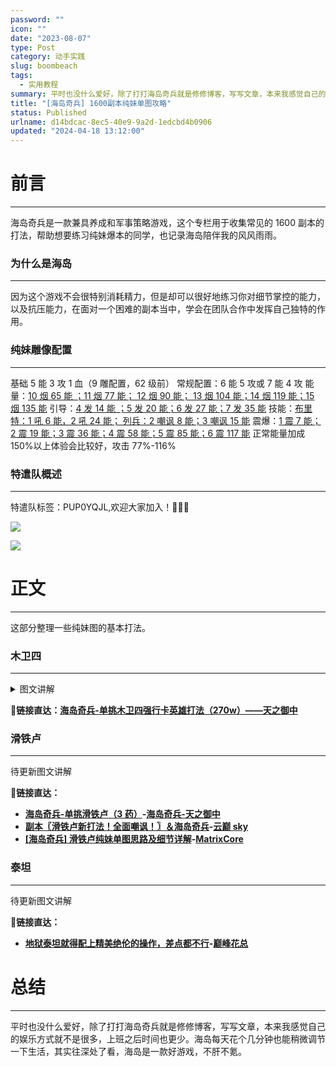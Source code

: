 ```yaml
---
password: ""
icon: ""
date: "2023-08-07"
type: Post
category: 动手实践
slug: boombeach
tags:
  - 实用教程
summary: 平时也没什么爱好，除了打打海岛奇兵就是修修博客，写写文章，本来我感觉自己的娱乐方式就不是很多，上班之后时间也更少。海岛每天花个几分钟也能稍微调节一下生活，其实往深处了看，海岛是一款好游戏，不肝不氪。
title: "[海岛奇兵] 1600副本纯妹单图攻略"
status: Published
urlname: d14bdcac-8ec5-40e9-9a2d-1edcbd4b0906
updated: "2024-04-18 13:12:00"
---
```


# 前言

---

海岛奇兵是一款兼具养成和军事策略游戏，这个专栏用于收集常见的 1600 副本的打法，帮助想要练习纯妹爆本的同学，也记录海岛陪伴我的风风雨雨。

### 为什么是海岛

---

因为这个游戏不会很特别消耗精力，但是却可以很好地练习你对细节掌控的能力，以及抗压能力，在面对一个困难的副本当中，学会在团队合作中发挥自己独特的作用。

### 纯妹雕像配置

---

基础 5 能 3 攻 1 血（9 雕配置，62 级前） 常规配置：6 能 5 攻或 7 能 4 攻
能量：<u>10 烟 65 能 ；11 烟 77 能； 12 烟 90 能； 13 烟 104 能；14 烟 119 能；15 烟 135 能</u>
引导：<u>4 发 14 能 ；5 发 20 能；6 发 27 能；7 发 35 能</u>
技能：<u>布里特：1 吼 6 能，2 吼 24 能； 列兵：2 嘲讽 8 能；3 嘲讽 15 能</u>
震爆：<u>1 震 7 能；2 震 19 能；3 震 36 能；4 震 58 能；5 震 85 能；6 震 117 能</u>
正常能量加成 150%以上体验会比较好，攻击 77%-116%

### 特遣队概述

---

特遣队标签：PUP0YQJL,欢迎大家加入！👏👏👏

![](https://bu.dusays.com/2024/04/18/66211103e3e4c.webp)

![](https://bu.dusays.com/2024/04/18/6621106b8964e.webp)

# 正文

---

这部分整理一些纯妹图的基本打法。

### 木卫四

---

<details>
  <summary>图文讲解</summary>

木卫四纯妹打法有两种，一种是带小绿直接吼，一种是卡列兵持续输出，两种难度相当，第一种对震点的要求比较高，手速要跟上，缺点就是比较费能量，卡列兵优点就是省能量，但是细节要把握好，不然极其容易团灭。
一般而言，木卫四的右侧的电池是用来收能量的，所以萌新可不要偷吃哦，配置至少六能起步，吃能量药和攻击药，能量总加成 150 以上。

![](https://bu.dusays.com/2023/09/20/650acd9f7e214.png)

起手两发火炮排雷，一发火炮扎卡一下迫击炮位置的建筑，扎卡是为了更好的聚集妹子，不会使其特别容易分散，排雷的位置就是等会儿的爆本点，提前准备。

![](https://bu.dusays.com/2023/09/20/650acdadaa135.png)

在右侧先收能量，如果想要单图并且很自信的话可以多吃点，不然就留一些给第二波的兄弟，如果能两三波带走木卫四也是很成功的了。这里丢一发引导聚集一下。

![](https://bu.dusays.com/2023/09/20/650acdbdcab35.png)

触边引导，给一发烟雾进行掩护，接下来反应要快

![](https://bu.dusays.com/2023/09/20/650acdcd88172.png)

看到这个波浪纹的点位，就是迫击炮的正下方，长距离就是为了能很好拉开妹子和列兵的距离。

![](https://bu.dusays.com/2023/09/20/650acddd5c411.png)

这里烟雾的间隔也比较有讲究，因为妹子是分成两列，所以烟雾间隔不能卡得太极限，不然就容易漏出来，导致输出大打折扣。

![](https://bu.dusays.com/2023/09/20/650acdec69f0a.png)

接下来的这发引导就是卡着这个微小的间隙，⚠️ 一定要放大地去丢这个引导，不然很容易丢偏导致出大问题。

![](https://bu.dusays.com/2023/09/20/650acdfdbb1ee.png)

结尾的两烟雾，丢出 0.1-0.2 秒的间隔，目的就是为了让建筑优先瞄准列兵。

![](https://bu.dusays.com/2023/09/20/650ace10901af.png)

然后在列兵走到小加农炮的位置中间的时候丢出一发震爆，同时开启嘲讽技能，因为震爆有滞空时间，所以需要预判。

![](https://bu.dusays.com/2023/09/20/650ace1fdfeb8.png)

等到妹子走到点位的时候，烟雾还剩下 1/6 的时候，提前丢出两发震爆，一发在喷火，一发在火箭，由于天御打的时候有微型震爆的加成，所以丢了两发给上面的火箭，不然还需要一震。

![](https://bu.dusays.com/2023/09/20/650ace3674027.png)

列兵的嘲讽时间是八秒，但是间隔不要断，等到震爆剩下 1/6 的时候，补上两震。

![](https://bu.dusays.com/2023/09/20/650ace55436f3.png)

最后补上一发小怪，强行进行输出

最终完成了爆本，280W 的血量，可以说非常精彩！

  </details>

🚀**链接直达：**[**海岛奇兵-单挑木卫四强行卡英雄打法（270w）——天之御中**](https://www.bilibili.com/video/BV1iK4y1j7Fh/?spm_id_from=333.999.0.0&vd_source=237e295a40d7aaea043ead8c0d2c78ab)

### 滑铁卢

---

待更新图文讲解

🚀**链接直达：**

- [**海岛奇兵-单挑滑铁卢（3 药）**](https://www.bilibili.com/video/BV1HX4y1K7os/?spm_id_from=333.999.0.0&vd_source=237e295a40d7aaea043ead8c0d2c78ab)**-**[**海岛奇兵-天之御中**](https://space.bilibili.com/678882540)
- [**副本〖滑铁卢新打法！全面嘲讽！〗＆海岛奇兵**](https://www.bilibili.com/video/BV1Sr4y187w4/?spm_id_from=333.999.0.0&vd_source=237e295a40d7aaea043ead8c0d2c78ab)**-**[**云巅 sky**](https://space.bilibili.com/2136371656?spm_id_from=333.788.0.0)
- [**[海岛奇兵] 滑铁卢纯妹单图思路及细节详解**](https://www.bilibili.com/video/BV1ca4y117pg/?spm_id_from=333.999.0.0&vd_source=237e295a40d7aaea043ead8c0d2c78ab)**-**[**MatrixCore**](https://space.bilibili.com/690893106?spm_id_from=333.788.0.0)

### 泰坦

---

待更新图文讲解

🚀**链接直达：**

- [**地狱泰坦就得配上精美绝伦的操作，差点都不行**](https://www.bilibili.com/video/BV1qP411Z7QZ/?spm_id_from=333.337.search-card.all.click&vd_source=237e295a40d7aaea043ead8c0d2c78ab)**-**[**巅峰花总**](https://space.bilibili.com/421840531?spm_id_from=333.788.0.0)

# 总结

---

平时也没什么爱好，除了打打海岛奇兵就是修修博客，写写文章，本来我感觉自己的娱乐方式就不是很多，上班之后时间也更少。海岛每天花个几分钟也能稍微调节一下生活，其实往深处了看，海岛是一款好游戏，不肝不氪。
